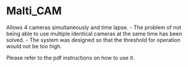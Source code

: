 # Malti_CAM
Allows 4 cameras simultaneously and time lapse. - The problem of not being able to use multiple identical cameras at the same time has been solved. - The system was designed so that the threshold for operation would not be too high.

Please refer to the pdf instructions on how to use it.
